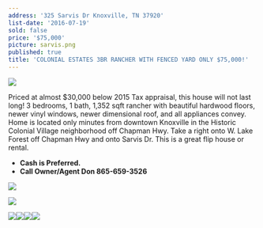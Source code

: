 ```yaml
---
address: '325 Sarvis Dr Knoxville, TN 37920'
list-date: '2016-07-19'
sold: false
price: '$75,000'
picture: sarvis.png
published: true
title: 'COLONIAL ESTATES 3BR RANCHER WITH FENCED YARD ONLY $75,000!'
---
```



![](/uploads/versions/20160716-175724---x----4128-2322x---.jpg)

Priced at almost $30,000 below 2015 Tax appraisal, this house will not last long! 3 bedrooms, 1 bath, 1,352 sqft rancher with beautiful hardwood floors, newer vinyl windows, newer dimensional roof, and all appliances convey. Home is located only minutes from downtown Knoxville in the Historic Colonial Village neighborhood off Chapman Hwy. Take a right onto W. Lake Forest off Chapman Hwy and onto Sarvis Dr. This is a great flip house or rental.

* **Cash is Preferred.**
* **Call Owner/Agent Don 865-659-3526**


![](/uploads/versions/20160716-175815---x----4128-2322x---.jpg)

![](/uploads/versions/20160716-180314---x----4128-2322x---.jpg)

![](/uploads/versions/20160716-180151---x----4128-2322x---.jpg)![](/uploads/versions/20160716-180407---x0-0-4128-2322-4128-2322x---.jpg)![](/uploads/versions/20160716-180325---x----4128-2322x---.jpg)![](/uploads/versions/20160716-180334---x----4128-2322x---.jpg)